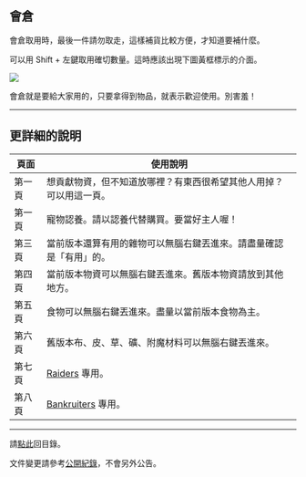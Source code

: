 ## 會倉

會倉取用時，最後一件請勿取走，這樣補貨比較方便，才知道要補什麼。

可以用 Shift + 左鍵取用確切數量。這時應該出現下圖黃框標示的介面。

![](https://badbadweather.github.com/wow/guild_bank.png)

會倉就是要給大家用的，只要拿得到物品，就表示歡迎使用。別害羞！

---

## 更詳細的說明

| **頁面** | **使用說明** |
| --- | --- |
| 第一頁 | 想貢獻物資，但不知道放哪裡？有東西很希望其他人用掉？可以用這一頁。 | 
| 第一頁 | 寵物認養。請以認養代替購買。要當好主人喔！ | 
| 第三頁 | 當前版本還算有用的雜物可以無腦右鍵丟進來。請盡量確認是「有用」的。 | 
| 第四頁 | 當前版本物資可以無腦右鍵丟進來。舊版本物資請放到其他地方。 | 
| 第五頁 | 食物可以無腦右鍵丟進來。盡量以當前版本食物為主。 | 
| 第六頁 | 舊版本布、皮、草、礦、附魔材料可以無腦右鍵丟進來。 | 
| 第七頁 | [Raiders](https://badbadweather.github.io/wow/ranks.html) 專用。 | 
| 第八頁 | [Bankruiters](https://badbadweather.github.io/wow/ranks.html) 專用。 | 

--- 

請[點此](https://badbadweather.github.io/wow/)回目錄。

文件變更請參考[公開紀錄](https://github.com/badbadweather/wow/commits/master/bank.md)，不會另外公告。
